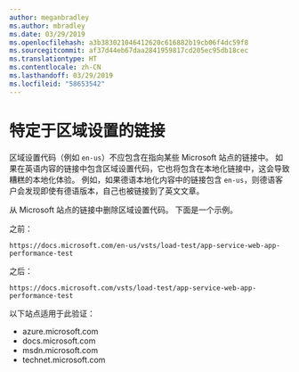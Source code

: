 ```yaml
---
author: meganbradley
ms.author: mbradley
ms.date: 03/29/2019
ms.openlocfilehash: a3b383021046412620c616882b19cb06f4dc59f8
ms.sourcegitcommit: af37d44eb67daa2841959817cd205ec95db18cec
ms.translationtype: HT
ms.contentlocale: zh-CN
ms.lasthandoff: 03/29/2019
ms.locfileid: "58653542"
---
```

# <a name="locale-specific-links"></a>特定于区域设置的链接

区域设置代码（例如 `en-us`）不应包含在指向某些 Microsoft 站点的链接中。 如果在英语内容的链接中包含区域设置代码，它也将包含在本地化链接中，这会导致糟糕的本地化体验。 例如，如果德语本地化内容中的链接包含 `en-us`，则德语客户会发现即使有德语版本，自己也被链接到了英文文章。

从 Microsoft 站点的链接中删除区域设置代码。 下面是一个示例。

之前：

`https://docs.microsoft.com/en-us/vsts/load-test/app-service-web-app-performance-test`

之后：

`https://docs.microsoft.com/vsts/load-test/app-service-web-app-performance-test`

以下站点适用于此验证：

- azure.microsoft.com
- docs.microsoft.com
- msdn.microsoft.com
- technet.microsoft.com